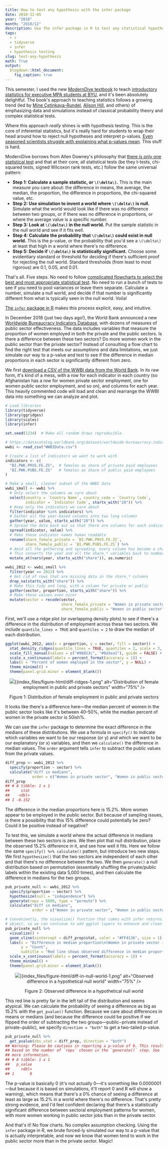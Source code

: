 ```yaml
---
title: How to test any hypothesis with the infer package
date: 2018-12-05
year: "2018"
month: "2018/12"
description: Use the infer package in R to test any statistical hypothesis through simulation.
tags: 
  - r
  - tidyverse
  - infer
  - hypothesis testing
slug: test-any-hypothesis
math: True
output:
  blogdown::html_document:
    fig_caption: true
---
```




This semester, I used the new [ModernDive textbook](https://moderndive.com/) to teach [introductory statistics for executive MPA students at BYU](https://statsf18.classes.andrewheiss.com/), and it's been absolutely delightful. The book's approach to teaching statistics follows a growing trend (led by [Mine Çetinkaya-Rundel](http://www2.stat.duke.edu/~mc301/), [Alison Hill](https://alison.rbind.io/), and others) of emphasizing data and simulations instead of classical probability theory and complex statistical tests.

Where this approach *really* shines is with hypothesis testing. This is the core of inferential statistics, but it's really hard for students to wrap their head around how to reject null hypotheses and interpret p-values. [Even seasoned scientists struggle with explaining what p-values mean](https://fivethirtyeight.com/features/not-even-scientists-can-easily-explain-p-values/). This stuff is hard.

ModernDive borrows from Allen Downey's philosophy that [there is only one statistical test](http://allendowney.blogspot.com/2016/06/there-is-still-only-one-test.html) and that at their core, all statistical tests (be they t-tests, chi-squared tests, signed Wilcoxon rank tests, etc.) follow the same universal pattern:

- **Step 1: Calculate a sample statistic, or `\(\delta\)`.** This is the main measure you care about: the difference in means, the average, the median, the proportion, the difference in proportions, the chi-squared value, etc.
- **Step 2: Use simulation to invent a world where `\(\delta\)` is null.** Simulate what the world would look like if there was no difference between two groups, or if there was no difference in proportions, or where the average value is a specific number.
- **Step 3: Look at `\(\delta\)` in the null world.** Put the sample statistic in the null world and see if it fits well.
- **Step 4: Calculate the probability that `\(\delta\)` could exist in null world.** This is the p-value, or the probability that you'd see a `\(\delta\)` at least that high in a world where there's no difference.
- **Step 5: Decide if `\(\delta\)` is statistically significant.** Choose some evidentiary standard or threshold for deciding if there's sufficient proof for rejecting the null world. Standard thresholds (from least to most rigorous) are 0.1, 0.05, and 0.01.

That's all. Five steps. No need to follow [complicated flowcharts to select the best and most appropriate statistical test](https://www.google.com/search?q=statistical+test+flow+chart). No need to run a bunch of tests to see if you need to pool variances or leave them separate. Calculate a number, simulate a null world, and decide if that number is significantly different from what is typically seen in the null world. Voila!

[The `infer` package in R](https://github.com/tidymodels/infer) makes this process explicit, easy, and intuitive. 

In December 2018 (just two days ago!), the World Bank announced a new [Worldwide Bureaucracy Indicators Database](https://www.cgdev.org/blog/three-lessons-world-banks-new-worldwide-bureaucracy-indicators-database), with dozens of measures of public sector effectiveness. The data includes variables that measure the proportion of women employed in both the private and the public sectors. Is there a difference between these two sectors? Do more women work in the public sector than the private sector? Instead of consulting a flow chart to find the right test that meets our assumptions and data limitations, we just simulate our way to a p-value and test to see if the difference in median proportions in each sector is significantly different from zero.

We first [download a CSV of the WWBI data from the World Bank](https://datacatalog.worldbank.org/dataset/worldwide-bureaucracy-indicators). In its raw form, it's kind of a mess, with a row for each indicator in each country (so Afghanistan has a row for women private sector employment, one for women public sector employment, and so on), and columns for each year. This heavily commented code will load and clean and rearrange the WWBI data into something we can analyze and plot.


```r
# Load libraries
library(tidyverse)
library(ggridges)
library(scales)
library(infer)

set.seed(1234)  # Make all random draws reproducible

# https://datacatalog.worldbank.org/dataset/worldwide-bureaucracy-indicators
wwbi <- read_csv("WWBIData.csv")

# Create a list of indicators we want to work with
indicators <- c(
  "BI.PWK.PRVS.FE.ZS",  # females as share of private paid employees
  "BI.PWK.PUBS.FE.ZS"   # females as share of public paid employees
)

# Make a small, cleaner subset of the WWBI data
wwbi_small <- wwbi %>% 
  # Only select the columns we care about
  select(country = `Country Name`, country_code = `Country Code`, 
         indicator = `Indicator Code`, starts_with("20")) %>% 
  # Keep only the indicators we care about
  filter(indicator %in% indicators) %>% 
  # Gather all the year-based columns into two long columns
  gather(year, value, starts_with("20")) %>% 
  # Spread the data back out so that there are columns for each indicator
  spread(indicator, value) %>% 
  # Make these indicator names human readable
  rename(share_female_private = `BI.PWK.PRVS.FE.ZS`,
         share_female_public = `BI.PWK.PUBS.FE.ZS`) %>% 
  # Amid all the gathering and spreading, every column has become a character.
  # This converts the year and all the share_* variables back to numbers
  mutate_at(vars(year, starts_with("share")), as.numeric)

wwbi_2012 <- wwbi_small %>% 
  filter(year == 2012) %>% 
  # Get rid of rows that are missing data in the share_* columns
  drop_na(starts_with("share")) %>% 
  # Make this tidy and long, with a column for private or public
  gather(sector, proportion, starts_with("share")) %>% 
  # Make these values even nicer
  mutate(sector = recode(sector,
                         share_female_private = "Women in private sector",
                         share_female_public = "Women in public sector"))
```

First, we'll use a ridge plot (or overlapping density plots) to see if there's a difference in the distribution of employment across these two sectors. We include `quantile_lines = TRUE` and `quantiles = 2` to draw the median of each distribution. 


```r
ggplot(wwbi_2012, aes(x = proportion, y = sector, fill = sector)) +
  stat_density_ridges(quantile_lines = TRUE, quantiles = 2, scale = 3, color = "white") + 
  scale_fill_manual(values = c("#98823c", "#9a5ea1"), guide = FALSE) + 
  scale_x_continuous(labels = percent_format(accuracy = 1)) +
  labs(x = "Percent of women employed in the sector", y = NULL) +
  theme_minimal() +
  theme(panel.grid.minor = element_blank())
```

<div class="figure" style="text-align: center">
<img src="{{< relref "blog/2018-12-05-test-any-hypothesis/index.markdown" >}}index_files/figure-html/diff-ridges-1.png" alt="Distribution of female employment in public and private sectors" width="75%" />
<p class="caption">Figure 1: Distribution of female employment in public and private sectors</p>
</div>

It looks like there's a difference here—the median percent of women in the public sector looks like it's between 40–50%, while the median percent of women in the private sector is 50ish%. 

We can use the `infer` package to determine the exact difference in the medians of these distributions. We use a formula in `specify()` to indicate which variables we want to be our response (or y) and which we want to be our explanatory (or x) variables, and then we `calculate()` the difference in median values. The `order` argument tells `infer` to subtract the public values from the private values.


```r
diff_prop <- wwbi_2012 %>% 
  specify(proportion ~ sector) %>% 
  calculate("diff in medians", 
            order = c("Women in private sector", "Women in public sector"))
diff_prop
## # A tibble: 1 x 1
##     stat
##    <dbl>
## 1 -0.152
```

The difference in the median proportions here is 15.2%. More women appear to be employed in the public sector. But because of sampling issues, is there a possibility that this 15% difference could potentially be zero? Could it be positive instead of negative? 

To test this, we simulate a world where the actual difference in medians between these two sectors is zero. We then plot that null distribution, place the observed 15.2% difference in it, and see how well it fits. Here we follow the same `specify() %>% calculate()` pattern, but introduce two new steps. We first `hypothesize()` that the two sectors are independent of each other and that there's no difference between the two. We then `generate()` a null distribution based on permutation (essentially shuffling the private/public labels within the existing data 5,000 times), and then calculate the difference in medians for the two groups.


```r
pub_private_null <- wwbi_2012 %>% 
  specify(proportion ~ sector) %>% 
  hypothesize(null = "independence") %>% 
  generate(reps = 5000, type = "permute") %>% 
  calculate("diff in medians", 
            order = c("Women in private sector", "Women in public sector"))

# Conveniently, the visualize() function that comes with infer returns a ggplot
# object, so we can continue to add ggplot layers to enhance and clean the plot
pub_private_null %>%
  visualize() + 
  geom_vline(xintercept = diff_prop$stat, color = "#FF4136", size = 1) +
  labs(x = "Difference in median proportion\n(Women in private sector − women in public sector)",
       y = "Count",
       subtitle = "Red line shows observed difference in median proportions") +
  scale_x_continuous(labels = percent_format(accuracy = 1)) +
  theme_minimal() +
  theme(panel.grid.minor = element_blank())
```

<div class="figure" style="text-align: center">
<img src="{{< relref "blog/2018-12-05-test-any-hypothesis/index.markdown" >}}index_files/figure-html/diff-in-null-world-1.png" alt="Observed difference in a hypothetical null world" width="75%" />
<p class="caption">Figure 2: Observed difference in a hypothetical null world</p>
</div>

This red line is pretty far in the left tail of the distribution and seems atypical. We can calculate the probability of seeing a difference as big as 15.2% with the `get_pvalue()` function. Because we care about differences in means or medians (and because the difference could be positive if we flipped the order of subtracting the two groups—public−private instead of private−public), we specify `direction = "both"` to get a two-tailed p-value.


```r
pub_private_null %>% 
  get_pvalue(obs_stat = diff_prop, direction = "both")
## Warning: Please be cautious in reporting a p-value of 0. This result is an approximation
## based on the number of `reps` chosen in the `generate()` step. See `?get_p_value()` for
## more information.
## # A tibble: 1 x 1
##   p_value
##     <dbl>
## 1       0
```

The p-value is basically 0 (it's not actually 0—it's something like 0.0000001—but because it is based on simulations, it'll report 0 and R will show a warning), which means that there's a 0% chance of seeing a difference at least as large as 15.2% in a world where there's no difference. That's pretty strong evidence, and I'd feel confident declaring that there's a statistically significant difference between sectoral employment patterns for women, with more women working in public sector jobs than in the private sector.

And that's it! No flow charts. No complex assumption checking. Using the `infer` package in R, we brute forced-ly simulated our way to a p-value that is actually interpretable, and now we know that women tend to work in the public sector more than in the private sector. Magic!
